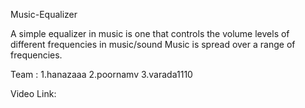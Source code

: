 Music-Equalizer

A simple equalizer in music is one that controls the volume levels of different frequencies in music/sound Music is spread over a range of frequencies. 

Team :
1.hanazaaa
2.poornamv
3.varada1110

Video Link:
